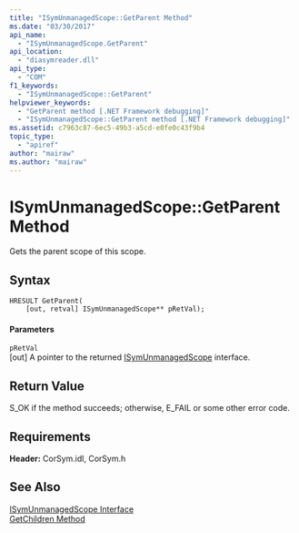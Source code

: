 ```yaml
---
title: "ISymUnmanagedScope::GetParent Method"
ms.date: "03/30/2017"
api_name: 
  - "ISymUnmanagedScope.GetParent"
api_location: 
  - "diasymreader.dll"
api_type: 
  - "COM"
f1_keywords: 
  - "ISymUnmanagedScope::GetParent"
helpviewer_keywords: 
  - "GetParent method [.NET Framework debugging]"
  - "ISymUnmanagedScope::GetParent method [.NET Framework debugging]"
ms.assetid: c7963c87-6ec5-49b3-a5cd-e0fe0c43f9b4
topic_type: 
  - "apiref"
author: "mairaw"
ms.author: "mairaw"
---
```

# ISymUnmanagedScope::GetParent Method
Gets the parent scope of this scope.  
  
## Syntax  
  
```  
HRESULT GetParent(  
    [out, retval] ISymUnmanagedScope** pRetVal);  
```  
  
#### Parameters  
 `pRetVal`  
 [out] A pointer to the returned [ISymUnmanagedScope](../../../../docs/framework/unmanaged-api/diagnostics/isymunmanagedscope-interface.md) interface.  
  
## Return Value  
 S_OK if the method succeeds; otherwise, E_FAIL or some other error code.  
  
## Requirements  
 **Header:** CorSym.idl, CorSym.h  
  
## See Also  
 [ISymUnmanagedScope Interface](../../../../docs/framework/unmanaged-api/diagnostics/isymunmanagedscope-interface.md)  
 [GetChildren Method](../../../../docs/framework/unmanaged-api/diagnostics/isymunmanagedscope-getchildren-method.md)
